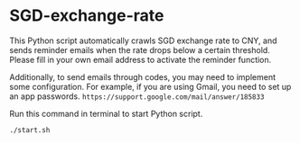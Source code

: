 # SGD-exchange-rate

This Python script automatically crawls SGD exchange rate to CNY, and sends reminder emails when the rate drops below a certain threshold. Please fill in your own email address to activate the reminder function. 

Additionally, to send emails through codes, you may need to implement some configuration. For example, if you are using Gmail, you need to set up an app passwords. `https://support.google.com/mail/answer/185833`

Run this command in terminal to start Python script.

```
./start.sh
```
